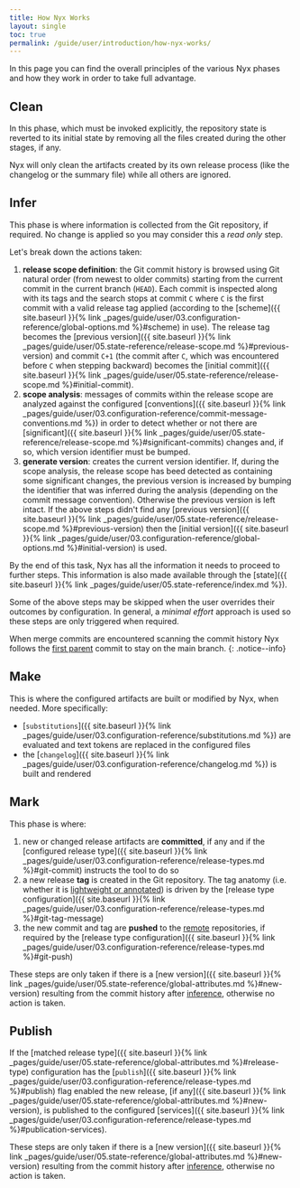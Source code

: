 ```yaml
---
title: How Nyx Works
layout: single
toc: true
permalink: /guide/user/introduction/how-nyx-works/
---
```


In this page you can find the overall principles of the various Nyx phases and how they work in order to take full advantage.

## Clean

In this phase, which must be invoked explicitly, the repository state is reverted to its initial state by removing all the files created during the other stages, if any.

Nyx will only clean the artifacts created by its own release process (like the changelog or the summary file) while all others are ignored.

## Infer

This phase is where information is collected from the Git repository, if required. No change is applied so you may consider this a *read only* step.

Let's break down the actions taken:

1. **release scope definition**: the Git commit history is browsed using Git natural order (from newest to older commits) starting from the current commit in the current branch (`HEAD`). Each commit is inspected along with its tags and the search stops at commit `C` where `C` is the first commit with a valid release tag applied (according to the [scheme]({{ site.baseurl }}{% link _pages/guide/user/03.configuration-reference/global-options.md %}#scheme) in use). The release tag becomes the [previous version]({{ site.baseurl }}{% link _pages/guide/user/05.state-reference/release-scope.md %}#previous-version) and commit `C+1` (the commit after `C`, which was encountered before `C` when stepping backward) becomes the [initial commit]({{ site.baseurl }}{% link _pages/guide/user/05.state-reference/release-scope.md %}#initial-commit).
2. **scope analysis**: messages of commits within the release scope are analyzed against the configured [conventions]({{ site.baseurl }}{% link _pages/guide/user/03.configuration-reference/commit-message-conventions.md %}) in order to detect whether or not there are [significant]({{ site.baseurl }}{% link _pages/guide/user/05.state-reference/release-scope.md %}#significant-commits) changes and, if so, which version identifier must be bumped.
3. **generate version**: creates the current version identifier. If, during the scope analysis, the release scope has beed detected as containing some significant changes, the previous version is increased by bumping the identifier that was inferred during the analysis (depending on the commit message convention). Otherwise the previous version is left intact. If the above steps didn't find any [previous version]({{ site.baseurl }}{% link _pages/guide/user/05.state-reference/release-scope.md %}#previous-version) then the [initial version]({{ site.baseurl }}{% link _pages/guide/user/03.configuration-reference/global-options.md %}#initial-version) is used.

By the end of this task, Nyx has all the information it needs to proceed to further steps. This information is also made available through the [state]({{ site.baseurl }}{% link _pages/guide/user/05.state-reference/index.md %}).

Some of the above steps may be skipped when the user overrides their outcomes by configuration. In general, a *minimal effort* approach is used so these steps are only triggered when required.

When merge commits are encountered scanning the commit history Nyx follows the [first parent](https://git-scm.com/docs/git-log#Documentation/git-log.txt---first-parent) commit to stay on the main branch.
{: .notice--info}

## Make

This is where the configured artifacts are built or modified by Nyx, when needed. More specifically:

* [`substitutions`]({{ site.baseurl }}{% link _pages/guide/user/03.configuration-reference/substitutions.md %}) are evaluated and text tokens are replaced in the configured files
* the [`changelog`]({{ site.baseurl }}{% link _pages/guide/user/03.configuration-reference/changelog.md %}) is built and rendered

## Mark

This phase is where:

1. new or changed release artifacts are **committed**, if any and if the [configured release type]({{ site.baseurl }}{% link _pages/guide/user/03.configuration-reference/release-types.md %}#git-commit) instructs the tool to do so
2. a new release **tag** is created in the Git repository. The tag anatomy (i.e. whether it is [lightweight or annotated](https://git-scm.com/book/en/v2/Git-Basics-Tagging)) is driven by the [release type configuration]({{ site.baseurl }}{% link _pages/guide/user/03.configuration-reference/release-types.md %}#git-tag-message)
3. the new commit and tag are **pushed** to the [remote](https://git-scm.com/docs/git-remote) repositories, if required by the [release type configuration]({{ site.baseurl }}{% link _pages/guide/user/03.configuration-reference/release-types.md %}#git-push)

These steps are only taken if there is a [new version]({{ site.baseurl }}{% link _pages/guide/user/05.state-reference/global-attributes.md %}#new-version) resulting from the commit history after [inference](#infer), otherwise no action is taken.

## Publish

If the [matched release type]({{ site.baseurl }}{% link _pages/guide/user/05.state-reference/global-attributes.md %}#release-type) configuration has the [`publish`]({{ site.baseurl }}{% link _pages/guide/user/03.configuration-reference/release-types.md %}#publish) flag enabled the new release, [if any]({{ site.baseurl }}{% link _pages/guide/user/05.state-reference/global-attributes.md %}#new-version), is published to the configured [services]({{ site.baseurl }}{% link _pages/guide/user/03.configuration-reference/release-types.md %}#publication-services).

These steps are only taken if there is a [new version]({{ site.baseurl }}{% link _pages/guide/user/05.state-reference/global-attributes.md %}#new-version) resulting from the commit history after [inference](#infer), otherwise no action is taken.
